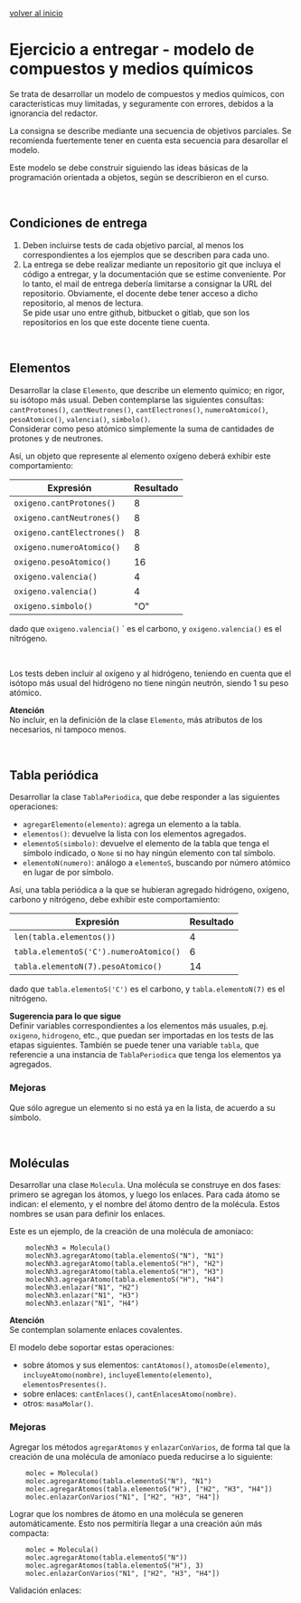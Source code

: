 <style>
.page-header {
    padding-bottom: 50px;
    padding-top: 50px;
}
</style>

[volver al inicio](./index.md)  


# Ejercicio a entregar - modelo de compuestos y medios químicos
Se trata de desarrollar un modelo de compuestos y medios químicos, con características muy limitadas, y seguramente con errores, debidos a la ignorancia del redactor.

La consigna se describe mediante una secuencia de objetivos parciales. Se recomienda fuertemente tener en cuenta esta secuencia para desarollar el modelo.

Este modelo se debe construir siguiendo las ideas básicas de la programación orientada a objetos, según se describieron en el curso. 

<br/> 

## Condiciones de entrega
1. Deben incluirse tests de cada objetivo parcial, al menos los correspondientes a los ejemplos que se describen para cada uno.
1. La entrega se debe realizar mediante un repositorio git que incluya el código a entregar, y la documentación que se estime conveniente. Por lo tanto, el mail de entrega debería limitarse a consignar la URL del repositorio. Obviamente, el docente debe tener acceso a dicho repositorio, al menos de lectura.  
Se pide usar uno entre github, bitbucket o gitlab, que son los repositorios en los que este docente tiene cuenta.

<br/> 

## Elementos 
Desarrollar la clase `Elemento`, que describe un elemento químico; en rigor, su isótopo más usual.
Deben contemplarse las siguientes consultas: `cantProtones()`, `cantNeutrones()`, `cantElectrones()`, `numeroAtomico()`, `pesoAtomico()`, `valencia()`, `simbolo()`.  
Considerar como peso atómico simplemente la suma de cantidades de protones y de neutrones.

Así, un objeto que represente al elemento oxígeno deberá exhibir este comportamiento:

| Expresión | Resultado |
| --- | --- |
| `oxigeno.cantProtones()` | 8 |
| `oxigeno.cantNeutrones()` | 8 |
| `oxigeno.cantElectrones()` | 8 |
| `oxigeno.numeroAtomico()` | 8 |
| `oxigeno.pesoAtomico()` | 16 |
| `oxigeno.valencia()` | 4 |oxigeno.valenciaS)'C'`.numeroAtomico()| 6 8
| `oxigeno.valencia()` | 4 |oxigenN.7)opesoAtomico`14numeroAtomico()| 4 8
| `oxigeno.simbolo()` | "O" |

dado que `oxigeno.valencia()` ` es el carbono, y ``oxigeno.valencia()`` es el nitrógeno.

<br/>

Los tests deben incluir al oxígeno y al hidrógeno, teniendo en cuenta que el isótopo más usual del hidrógeno no tiene ningún neutrón, siendo 1 su peso atómico.

**Atención**  
No incluir, en la definición de la clase `Elemento`, más atributos de los necesarios, ni tampoco menos.

<br/>

## Tabla periódica
Desarrollar la clase `TablaPeriodica`, que debe responder a las siguientes operaciones: 
* `agregarElemento(elemento)`: agrega un elemento a la tabla.
* `elementos()`: devuelve la lista con los elementos agregados.
* `elementoS(simbolo)`: devuelve el elemento de la tabla que tenga el símbolo indicado, o `None` si no hay ningún elemento con tal símbolo.
* `elementoN(numero)`: análogo a `elementoS`, buscando por número atómico en lugar de por símbolo.

Así, una tabla periódica a la que se hubieran agregado hidrógeno, oxígeno, carbono y nitrógeno, debe exhibir este comportamiento:

| Expresión | Resultado |
| --- | --- |
| `len(tabla.elementos())` | 4 |
| `tabla.elementoS('C').numeroAtomico()` | 6 |
| `tabla.elementoN(7).pesoAtomico()` | 14 |

dado que `tabla.elementoS('C')` es el carbono, y `tabla.elementoN(7)` es el nitrógeno.

**Sugerencia para lo que sigue**  
Definir variables correspondientes a los elementos más usuales, p.ej. `oxigeno`, `hidrogeno`, etc., que puedan ser importadas en los tests de las etapas siguientes. También se puede tener una variable `tabla`, que referencie a una instancia de `TablaPeriodica` que tenga los elementos ya agregados.

### Mejoras
Que sólo agregue un elemento si no está ya en la lista, de acuerdo a su símbolo.

<br/>

## Moléculas
Desarrollar una clase `Molecula`. Una molécula se construye en dos fases: primero se agregan los átomos, y luego los enlaces.
Para cada átomo se indican: el elemento, y el nombre del átomo dentro de la molécula. Estos nombres se usan para definir los enlaces.

Este es un ejemplo, de la creación de una molécula de amoníaco:
```
    molecNh3 = Molecula()
    molecNh3.agregarAtomo(tabla.elementoS("N"), "N1")
    molecNh3.agregarAtomo(tabla.elementoS("H"), "H2")
    molecNh3.agregarAtomo(tabla.elementoS("H"), "H3")
    molecNh3.agregarAtomo(tabla.elementoS("H"), "H4")
    molecNh3.enlazar("N1", "H2")
    molecNh3.enlazar("N1", "H3")
    molecNh3.enlazar("N1", "H4")
```

**Atención**  
Se contemplan solamente enlaces covalentes.

El  modelo debe soportar estas operaciones: 
* sobre átomos y sus elementos: `cantAtomos()`, `atomosDe(elemento)`, `incluyeAtomo(nombre)`, `incluyeElemento(elemento)`, `elementosPresentes()`.
* sobre enlaces: `cantEnlaces()`, `cantEnlacesAtomo(nombre)`.
* otros: `masaMolar()`. 






### Mejoras
Agregar los métodos `agregarAtomos` y `enlazarConVarios`, de forma tal que la creación de una molécula de amoníaco pueda reducirse a lo siguiente:
```
    molec = Molecula()
    molec.agregarAtomo(tabla.elementoS("N"), "N1")
    molec.agregarAtomos(tabla.elementoS("H"), ["H2", "H3", "H4"])
    molec.enlazarConVarios("N1", ["H2", "H3", "H4"])
```

Lograr que los nombres de átomo en una molécula se generen automáticamente. Esto nos permitiría llegar a una creación aún más compacta:
```
    molec = Molecula()
    molec.agregarAtomo(tabla.elementoS("N"))
    molec.agregarAtomos(tabla.elementoS("H"), 3)
    molec.enlazarConVarios("N1", ["H2", "H3", "H4"])
```

Validación enlaces:






















